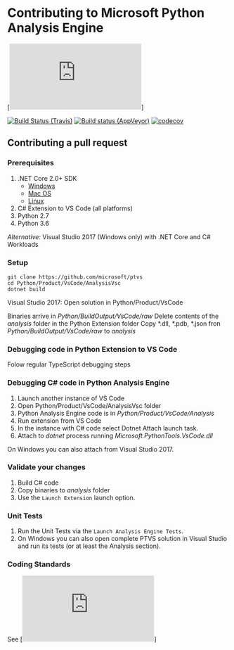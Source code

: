 # Contributing to Microsoft Python Analysis Engine
[![Contributing to Python Tools for Visual Studio](https://github.com/Microsoft/PTVS/blob/master/CONTRIBUTING.md)]

[![Build Status (Travis)](https://travis-ci.org/Microsoft/vscode-python.svg?branch=master)](https://travis-ci.org/Microsoft/vscode-python) [![Build status (AppVeyor)](https://ci.appveyor.com/api/projects/status/s0pt8d79gqw222j7?svg=true)](https://ci.appveyor.com/project/DonJayamanne/vscode-python-v3vd6) [![codecov](https://codecov.io/gh/Microsoft/vscode-python/branch/master/graph/badge.svg)](https://codecov.io/gh/Microsoft/vscode-python)


## Contributing a pull request

### Prerequisites

1. .NET Core 2.0+ SDK
   - [Windows](https://www.microsoft.com/net/learn/get-started/windows)
   - [Mac OS](https://www.microsoft.com/net/learn/get-started/macos)
   - [Linux](https://www.microsoft.com/net/learn/get-started/linux/rhel)
2. C# Extension to VS Code (all platforms)
3. Python 2.7
4. Python 3.6

*Alternative:* Visual Studio 2017 (Windows only) with .NET Core and C# Workloads

### Setup

```shell
git clone https://github.com/microsoft/ptvs
cd Python/Product/VsCode/AnalysisVsc
dotnet build
```

Visual Studio 2017:
Open solution in Python/Product/VsCode

Binaries arrive in *Python/BuildOutput/VsCode/raw*
Delete contents of the *analysis* folder in the Python Extension folder
Copy *.dll, *.pdb, *.json fron *Python/BuildOutput/VsCode/raw* to *analysis*

### Debugging code in Python Extension to VS Code
Folow regular TypeScript debugging steps

### Debugging C# code in Python Analysis Engine
1. Launch another instance of VS Code
2. Open Python/Product/VsCode/AnalysisVsc folder
3. Python Analysis Engine code is in *Python/Product/VsCode/Analysis*
4. Run extension from VS Code
5. In the instance with C# code select Dotnet Attach launch task.
6. Attach to *dotnet* process running *Microsoft.PythonTools.VsCode.dll*

On Windows you can also attach from Visual Studio 2017.

### Validate your changes

1. Build C# code
2. Copy binaries to *analysis* folder
3. Use the `Launch Extension` launch option.

### Unit Tests
1. Run the Unit Tests via the `Launch Analysis Engine Tests`.
2. On Windows you can also open complete PTVS solution in Visual Studio and run its tests (or at least the Analysis section).


### Coding Standards
See [![Contributing to Python Tools for Visual Studio](https://github.com/Microsoft/PTVS/blob/master/CONTRIBUTING.md)]
